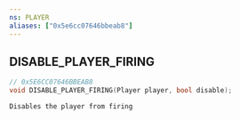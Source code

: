 ```yaml
---
ns: PLAYER
aliases: ["0x5e6cc07646bbeab8"]
---
```

## DISABLE_PLAYER_FIRING

```c
// 0x5E6CC07646BBEAB8
void DISABLE_PLAYER_FIRING(Player player, bool disable);
```

```
Disables the player from firing
```
